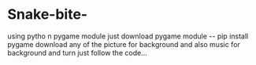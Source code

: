 # Snake-bite-
using pytho n pygame module
just download pygame module  -- pip install pygame
download any of the picture for background and also music for background and turn
just follow the code...
